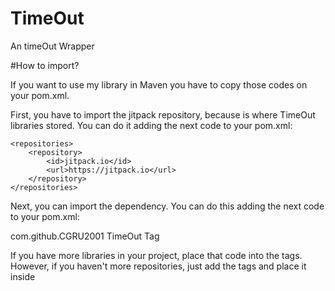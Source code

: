 # TimeOut
An timeOut Wrapper

#How to import?

If you want to use my library in Maven you have to copy those codes on your pom.xml.

First, you have to import the jitpack repository, because is where TimeOut libraries stored. You can do it adding the next code to your pom.xml:

	<repositories>
		<repository>
		    <id>jitpack.io</id>
		    <url>https://jitpack.io</url>
		</repository>
	</repositories>
  
  Next, you can import the dependency. You can do this adding the next code to your pom.xml:
  
  <dependency>
	    <groupId>com.github.CGRU2001</groupId>
	    <artifactId>TimeOut</artifactId>
	    <version>Tag</version>
	</dependency>
  
  If you have more libraries in your project, place that code into the <dependencies> tags. However, if you haven't more repositories, just add the <dependencies> tags and place it inside
